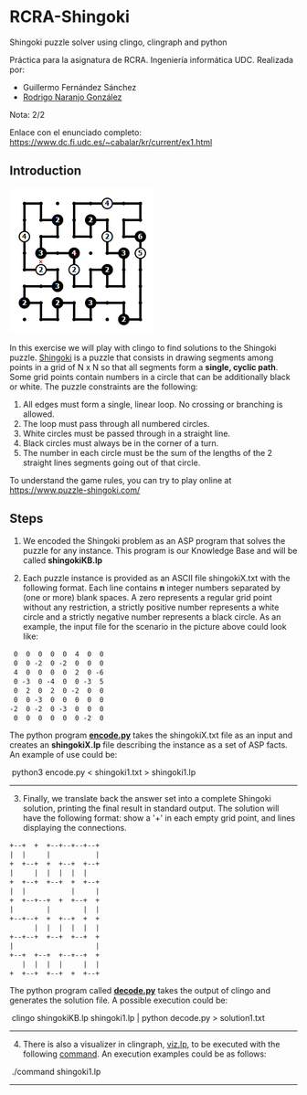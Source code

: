 # RCRA-Shingoki

Shingoki puzzle solver using clingo, clingraph and python

Práctica para la asignatura de RCRA. Ingeniería informática UDC. 
Realizada por:
- Guillermo Fernández Sánchez
- [Rodrigo Naranjo González](https://github.com/rng1)

Nota: 2/2

Enlace con el enunciado completo: https://www.dc.fi.udc.es/~cabalar/kr/current/ex1.html


## Introduction

![](./shingoki_example.png)

In this exercise we will play with clingo to find solutions to the Shingoki puzzle. [Shingoki](https://www.puzzle-shingoki.com/) is a puzzle that consists in drawing segments among points in a grid of N x N so that all segments form a **single, cyclic path**. Some grid points contain numbers in a circle that can be additionally black or white. The puzzle constraints are the following:

1. All edges must form a single, linear loop. No crossing or branching is allowed.
2. The loop must pass through all numbered circles.
3. White circles must be passed through in a straight line.
4. Black circles must always be in the corner of a turn.
5. The number in each circle must be the sum of the lengths of the 2 straight lines segments going out of that circle.

To understand the game rules, you can try to play online at https://www.puzzle-shingoki.com/

##  Steps

1. We encoded the Shingoki problem as an ASP program that solves the puzzle for any instance. This program is our Knowledge Base and will be called **shingokiKB.lp**

   

2. Each puzzle instance is provided as an ASCII file shingokiX.txt with the following format. Each line contains **n** integer numbers separated by (one or more) blank spaces. A zero represents a regular grid point without any restriction, a strictly positive number represents a white circle and a strictly negative number represents a black circle. As an example, the input file for the scenario in the picture above could look like:

```
 0  0  0  0  0  4  0  0
 0  0 -2  0 -2  0  0  0
 4  0  0  0  0  2  0 -6
 0 -3  0 -4  0  0 -3  5
 0  2  0  2  0 -2  0  0
 0  0 -3  0  0  0  0  0
-2  0 -2  0 -3  0  0  0
 0  0  0  0  0  0 -2  0
```

The python program [**encode.py**](./encode.py) takes the shingokiX.txt file as an input and creates an **shingokiX.lp** file describing the instance as a set of ASP facts. An example of use could be:

​    python3 encode.py < shingoki1.txt > shingoki1.lp

------

3. Finally, we translate back the answer set into a complete Shingoki solution, printing the final result in standard output. The solution will have the following format: show a '+' in each empty grid point, and lines displaying the connections.

```
+--+  +  +--+--+--+--+
|  |     |           |
+  +--+  +  +--+  +--+
|     |  |  |  |  |
+  +--+  +--+  +  +--+
|  |           |     |
+  +--+--+  +  +--+  +
|        |        |  |
+--+--+  +  +--+  +  +
      |  |  |  |  |  |
+--+--+  +--+  +--+  +
|                    |
+--+  +--+  +--+--+  +
   |  |  |  |     |  |
+  +--+  +--+  +  +--+
```

The python program called [**decode.py**](./decode.py) takes the output of clingo and generates the solution file. A possible execution could be:

​    clingo shingokiKB.lp shingoki1.lp | python decode.py > solution1.txt

------

4.  There is also a visualizer in clingraph, [viz.lp](./viz.lp), to be executed with the following [command](./command). An execution examples could be as follows:

​    ./command shingoki1.lp

------




